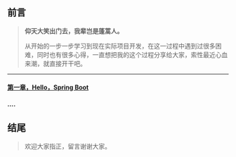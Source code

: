 ## 前言

> **仰天大笑出门去，我辈岂是蓬蒿人。**
> 
>  从开始的一步一步学习到现在实际项目开发，在这一过程中遇到过很多困难，同时也有很多心得，一直想把我的这个过程分享给大家，索性最近心血来潮，就直接开干吧。


---
####  [第一章，Hello，Spring Boot](https://blog.csdn.net/zhouxianling233/article/details/89304787)
#### ....
## 结尾

> 欢迎大家指正，留言谢谢大家。

